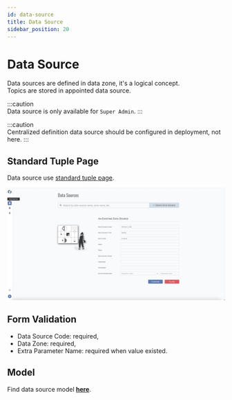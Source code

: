 ```yaml
---
id: data-source  
title: Data Source  
sidebar_position: 20
---
```


# Data Source

Data sources are defined in data zone, it's a logical concept.  
Topics are stored in appointed data source.

:::caution  
Data source is only available for `Super Admin`.
:::

:::caution  
Centralized definition data source should be configured in deployment, not here.
:::

## Standard Tuple Page

Data source use [standard tuple page](../standard-tuple-page).

![Edit Data Zone](images/data-source.png)

## Form Validation
- Data Source Code: required,
- Data Zone: required,
- Extra Parameter Name: required when value existed.

## Model

Find data source model **[here](../../tuples/data-source)**.
